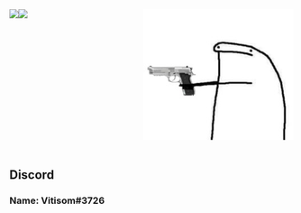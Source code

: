 <a href="#">
  <img align="right" src="https://github.com/Vitisom/Vitisom/blob/main/flork%20the%20sock/gun.jpg?raw=true" />
</a>

<a href="#">
  <img align="left" src="https://github-readme-stats.vercel.app/api?username=vitisom&count_private=true&show_icons=true&theme=chartreuse-dark" />
</a>
<a href="#">
  <img align="left" src="https://github-readme-stats.vercel.app/api/top-langs/?username=vitisom&theme=chartreuse-dark&layout=compact" />
</a>

<br><br><br><br><br><br><br><br><br><br><br><br><br><br>
## Discord
### Name: Vitisom#3726
